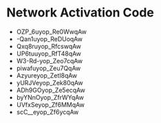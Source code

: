 # Network Activation Code
* OZP_6uyop_Re0WwqAw
* -Qan1uyop_ReDUoqAw
* Qxq8ruyop_RfcswqAw
* UP6tuuyop_RfT48qAw
* W3-Rd-yop_Zeo7cqAw
* piwafuyop_Zeu7QqAw
* Azyureyop_ZetI8qAw
* yURJVeyop_Zek80qAw
* ADh9GOyop_Ze5ecqAw
* byYNnOyop_ZfrWYqAw
* UVfxSeyop_Zf6MMqAw
* scC__eyop_Zf6ycqAw